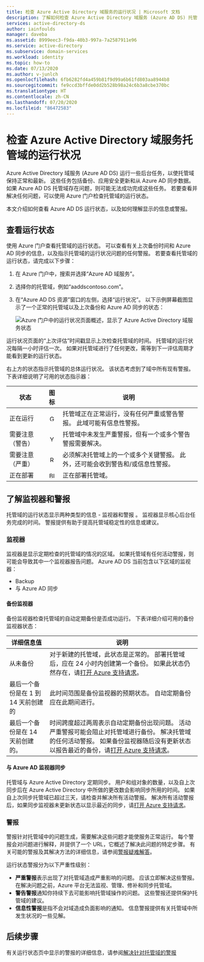 ```yaml
---
title: 检查 Azure Active Directory 域服务的运行状况 | Microsoft 文档
description: 了解如何检查 Azure Active Directory 域服务 (Azure AD DS) 托管域的运行状况，以及如何使用 Azure 门户了解状态消息。
services: active-directory-ds
author: iainfoulds
manager: daveba
ms.assetid: 8999eec3-f9da-40b3-997a-7a2587911e96
ms.service: active-directory
ms.subservice: domain-services
ms.workload: identity
ms.topic: how-to
ms.date: 07/13/2020
ms.author: v-junlch
ms.openlocfilehash: 6fb6282fd4a459b81f9d99a6b61fd803aa8944b8
ms.sourcegitcommit: fe9ccd3bffde0dd2b528b98a24c6b3a8cbe370bc
ms.translationtype: HT
ms.contentlocale: zh-CN
ms.lasthandoff: 07/20/2020
ms.locfileid: "86472583"
---
```

# <a name="check-the-health-of-an-azure-active-directory-domain-services-managed-domain"></a>检查 Azure Active Directory 域服务托管域的运行状况

Azure Active Directory 域服务 (Azure AD DS) 运行一些后台任务，以使托管域保持正常和最新。 这些任务包括备份、应用安全更新和从 Azure AD 同步数据。 如果 Azure AD DS 托管域存在问题，则可能无法成功完成这些任务。 若要查看并解决任何问题，可以使用 Azure 门户检查托管域的运行状态。

本文介绍如何查看 Azure AD DS 运行状态，以及如何理解显示的信息或警报。

## <a name="view-the-health-status"></a>查看运行状态

使用 Azure 门户查看托管域的运行状态。 可以查看有关上次备份时间和 Azure AD 同步的信息，以及指示托管域的运行状况问题的任何警报。 若要查看托管域的运行状态，请完成以下步骤：

1. 在 Azure 门户中，搜索并选择“Azure AD 域服务”。
1. 选择你的托管域，例如“aaddscontoso.com”。
1. 在“Azure AD DS 资源”窗口的左侧，选择“运行状况”。 以下示例屏幕截图显示了一个正常的托管域以及上次备份和 Azure AD 同步的状态：

    ![Azure 门户中的运行状况页面概述，显示了 Azure Active Directory 域服务状态](./media/check-health/health-page.png)

运行状况页面的“上次评估”时间戳显示上次检查托管域的时间。 托管域的运行状况每隔一小时评估一次。 如果对托管域进行了任何更改，需等到下一评估周期才能看到更新的运行状态。

右上方的状态指示托管域的总体运行状况。 该状态考虑到了域中所有现有警报。 下表详细说明了可用的状态指示器：

| 状态 | 图标 | 说明 |
| --- | :----: | --- |
| 正在运行 | <img src= "./media/active-directory-domain-services-alerts/running-icon.png" width = "15" alt="Green check mark for running"> | 托管域正在正常运行，没有任何严重或警告警报。 此域可能有信息性警报。 |
| 需要注意（警告） | <img src= "./media/active-directory-domain-services-alerts/warning-icon.png" width = "15" alt="Yellow exclamation mark for warning"> | 托管域中未发生严重警报，但有一个或多个警告警报需要解决。 |
| 需要注意（严重） | <img src= "./media/active-directory-domain-services-alerts/critical-icon.png" width = "15" alt="Red exclamation mark for critical"> | 必须解决托管域上的一个或多个关键警报。 此外，还可能会收到警告和/或信息性警报。 |
| 正在部署 | <img src= "./media/active-directory-domain-services-alerts/deploying-icon.png" width = "15" alt="Blue circular arrows for deploying"> | 正在部署托管域。 |

## <a name="understand-monitors-and-alerts"></a>了解监视器和警报

托管域的运行状态显示两种类型的信息 - 监视器和警报 。 监视器显示核心后台任务完成的时间。 警报提供有助于提高托管域稳定性的信息或建议。

### <a name="monitors"></a>监视器

监视器是显示定期检查的托管域的情况的区域。 如果托管域有任何活动警报，则可能会导致其中一个监视器报告问题。 Azure AD DS 当前包含以下区域的监视器：

* Backup
* 与 Azure AD 同步

#### <a name="backup-monitor"></a>备份监视器

备份监视器检查托管域的自动定期备份是否成功运行。 下表详细介绍可用的备份监视器状态：

| 详细信息值 | 说明 |
| --- | --- |
| 从未备份 | 对于新建的托管域，此状态是正常的。 部署托管域后，应在 24 小时内创建第一个备份。 如果此状态仍然存在，请[打开 Azure 支持请求][azure-support]。 |
| 最后一个备份是在 1 到 14 天前创建的 | 此时间范围是备份监视器的预期状态。 自动定期备份应在此期间进行。 |
| 最后一个备份是在 14 天前创建的。 | 时间跨度超过两周表示自动定期备份出现问题。 活动严重警报可能会阻止对托管域进行备份。 解决托管域的任何活动警报。 如果备份监视器随后没有更新状态以报告最近的备份，请[打开 Azure 支持请求][azure-support]。 |

#### <a name="synchronization-with-azure-ad-monitor"></a>与 Azure AD 监视器同步

托管域与 Azure Active Directory 定期同步。 用户和组对象的数量，以及自上次同步后在 Azure Active Directory 中所做的更改数会影响同步所用的时间。 如果自上次同步托管域已超过三天，请检查并解决所有活动警报。 解决所有活动警报后，如果同步监视器未更新状态以显示最近的同步，请[打开 Azure 支持请求][azure-support]。

### <a name="alerts"></a>警报

警报针对托管域中的问题生成，需要解决这些问题才能使服务正常运行。 每个警报会对问题进行解释，并提供了一个 URL，它概述了解决此问题的特定步骤。 有关可能的警报及其解决方法的详细信息，请参阅[警报疑难解答](troubleshoot-alerts.md)。

运行状态警报分为以下严重性级别：

 * **严重警报**表示出现了对托管域造成严重影响的问题。 应该立即解决这些警报。 在解决问题之前，Azure 平台无法监视、管理、修补和同步托管域。
 * **警告警报**通知你持续下去可能影响托管域操作的问题。 这些警报还提供保护托管域的建议。
 * **信息性警报**是指不会对域造成负面影响的通知。 信息警报提供有关托管域中所发生状况的一些见解。

## <a name="next-steps"></a>后续步骤

有关运行状态页中显示的警报的详细信息，请参阅[解决针对托管域的警报][troubleshoot-alerts]

<!-- INTERNAL LINKS -->
[azure-support]: https://support.azure.cn/en-us/support/support-azure/
[troubleshoot-alerts]: troubleshoot-alerts.md

